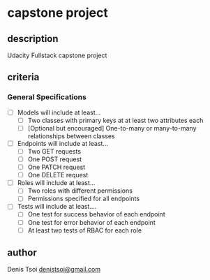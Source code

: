 # capstone project

## description

Udacity Fullstack capstone project

## criteria

### General Specifications

- [ ] Models will include at least…
  - [ ] Two classes with primary keys at at least two attributes each
  - [ ] [Optional but encouraged] One-to-many or many-to-many relationships between classes

- [ ] Endpoints will include at least…
  - [ ] Two GET requests
  - [ ] One POST request
  - [ ] One PATCH request
  - [ ] One DELETE request

- [ ] Roles will include at least…
  - [ ] Two roles with different permissions
  - [ ] Permissions specified for all endpoints

- [ ] Tests will include at least….
  - [ ] One test for success behavior of each endpoint
  - [ ] One test for error behavior of each endpoint
  - [ ] At least two tests of RBAC for each role

## author
Denis Tsoi <denistsoi@gmail.com>